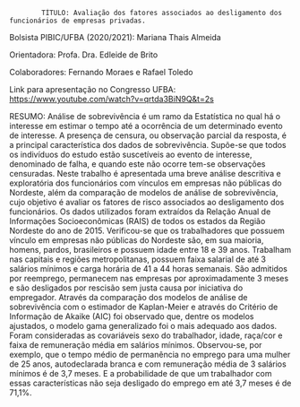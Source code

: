             TÍTULO: Avaliação dos fatores associados ao desligamento dos funcionários de empresas privadas.

Bolsista PIBIC/UFBA (2020/2021): Mariana Thais Almeida 

Orientadora: Profa. Dra. Edleide de Brito

Colaboradores: Fernando Moraes e Rafael Toledo  

Link para apresentação no Congresso UFBA: https://www.youtube.com/watch?v=qrtda3BiN9Q&t=2s

RESUMO: 
Análise de sobrevivência é um ramo da Estatística no qual há o interesse em estimar o tempo até a ocorrência de um determinado evento de interesse. A presença de censura, ou observação parcial da resposta, é a principal característica dos dados de sobrevivência. Supõe-se que todos os indivíduos do estudo estão suscetíveis ao evento de interesse, denominado de falha, e quando este não ocorre tem-se observações censuradas.
Neste trabalho é apresentada uma breve análise descritiva e exploratória dos funcionários com vínculos em empresas não públicas do Nordeste, além da comparação de modelos de análise de sobrevivência, cujo objetivo é avaliar os fatores de risco associados ao desligamento dos funcionários. Os dados utilizados foram extraídos da Relação Anual de Informações Socioeconômicas (RAIS) de todos os estados da Região Nordeste do ano de 2015.
Verificou-se que os trabalhadores que possuem vínculo em empresas não públicas do Nordeste são, em sua maioria, homens, pardos, brasileiros e possuem idade entre 18 e 39 anos. Trabalham nas capitais e regiões metropolitanas, possuem faixa salarial de até 3 salários mínimos e carga horária de 41 a 44 horas semanais. São admitidos por reemprego, permanecem nas empresas por aproximadamente 3 meses e são desligados por rescisão sem justa causa por iniciativa do empregador.
Através da comparação dos modelos de análise de sobrevivência com o estimador de Kaplan-Meier e através do Critério de Informação de Akaike (AIC) foi observado que, dentre os modelos ajustados, o modelo gama generalizado foi o mais adequado aos dados. Foram consideradas as covariáveis sexo do trabalhador, idade, raça/cor e faixa de remuneração média em salários mínimos. Observou-se, por exemplo, que o tempo médio de permanência no emprego para uma mulher de 25 anos, autodeclarada branca e com remuneração média de 3 salários mínimos é de 3,7 meses. E a probabilidade de que um trabalhador com essas características não seja desligado do emprego em até 3,7 meses é de 71,1%.

